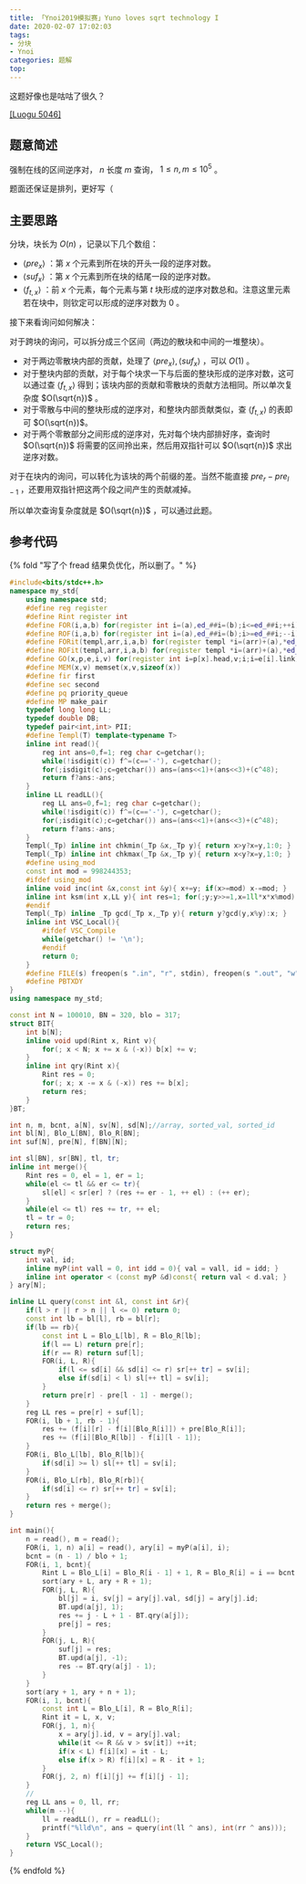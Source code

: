 ```yaml
---
title: 「Ynoi2019模拟赛」Yuno loves sqrt technology I
date: 2020-02-07 17:02:03
tags:
- 分块
- Ynoi
categories: 题解
top:
---
```


这题好像也是咕咕了很久？

[[Luogu 5046]](https://www.luogu.org/problem/P5046)

## 题意简述

强制在线的区间逆序对， $n$ 长度 $m$ 查询， $1\le n, m\le 10^5$ 。

<!-- more -->

题面还保证是排列，更好写（

## 主要思路

分块，块长为 $O(n)$ ，记录以下几个数组：
- $\langle pre_x\rangle$ ：第 $x$ 个元素到所在块的开头一段的逆序对数。
- $\langle suf_x\rangle$ ：第 $x$ 个元素到所在块的结尾一段的逆序对数。
- $\langle f_{t, x}\rangle$ ：前 $x$ 个元素，每个元素与第 $t$ 块形成的逆序对数总和。注意这里元素若在块中，则钦定可以形成的逆序对数为 $0$ 。

接下来看询问如何解决：

对于跨块的询问，可以拆分成三个区间（两边的散块和中间的一堆整块）。
- 对于两边零散块内部的贡献，处理了 $\langle pre_x \rangle, \langle suf_x \rangle$ ，可以 $O(1)$ 。
- 对于整块内部的贡献，对于每个块求一下与后面的整块形成的逆序对数，这可以通过查 $\langle f_{t, x}\rangle$ 得到；该块内部的贡献和零散块的贡献方法相同。所以单次复杂度 $O(\sqrt{n})$ 。
- 对于零散与中间的整块形成的逆序对，和整块内部贡献类似，查 $\langle f_{t, x}\rangle$ 的表即可 $O(\sqrt{n})$。
- 对于两个零散部分之间形成的逆序对，先对每个块内部排好序，查询时 $O(\sqrt{n})$ 将需要的区间拎出来，然后用双指针可以 $O(\sqrt{n})$ 求出逆序对数。

对于在块内的询问，可以转化为该块的两个前缀的差。当然不能直接 $pre_r - pre_{l - 1}$ ，还要用双指针把这两个段之间产生的贡献减掉。

所以单次查询复杂度就是 $O(\sqrt{n})$ ，可以通过此题。

## 参考代码

{% fold "写了个 fread 结果负优化，所以删了。" %}
```cpp
#include<bits/stdc++.h>
namespace my_std{
	using namespace std;
	#define reg register
	#define Rint register int
	#define FOR(i,a,b) for(register int i=(a),ed_##i=(b);i<=ed_##i;++i)
	#define ROF(i,a,b) for(register int i=(a),ed_##i=(b);i>=ed_##i;--i)
	#define FORit(templ,arr,i,a,b) for(register templ *i=(arr)+(a),*ed_##i=(arr)+(b)+1;i!=ed_##i;++i)
	#define ROFit(templ,arr,i,a,b) for(register templ *i=(arr)+(a),*ed_##i=(arr)+(b)-1;i!=ed_##i;--i)
	#define GO(x,p,e,i,v) for(register int i=p[x].head,v;i;i=e[i].link)
	#define MEM(x,v) memset(x,v,sizeof(x))
	#define fir first
	#define sec second
	#define pq priority_queue
	#define MP make_pair
	typedef long long LL;
	typedef double DB;
	typedef pair<int,int> PII;
	#define Templ(T) template<typename T>
	inline int read(){
		reg int ans=0,f=1; reg char c=getchar();
		while(!isdigit(c)) f^=(c=='-'), c=getchar();
		for(;isdigit(c);c=getchar()) ans=(ans<<1)+(ans<<3)+(c^48);
		return f?ans:-ans;
	}
	inline LL readLL(){
		reg LL ans=0,f=1; reg char c=getchar();
		while(!isdigit(c)) f^=(c=='-'), c=getchar();
		for(;isdigit(c);c=getchar()) ans=(ans<<1)+(ans<<3)+(c^48);
		return f?ans:-ans;
	}
	Templ(_Tp) inline int chkmin(_Tp &x,_Tp y){ return x>y?x=y,1:0; }
	Templ(_Tp) inline int chkmax(_Tp &x,_Tp y){ return x<y?x=y,1:0; }
	#define using_mod
	const int mod = 998244353;
	#ifdef using_mod
	inline void inc(int &x,const int &y){ x+=y; if(x>=mod) x-=mod; }
	inline int ksm(int x,LL y){ int res=1; for(;y;y>>=1,x=1ll*x*x%mod) if(y&1) res=1ll*res*x%mod; return res;}
	#endif
	Templ(_Tp) inline _Tp gcd(_Tp x,_Tp y){ return y?gcd(y,x%y):x; }
	inline int VSC_Local(){
		#ifdef VSC_Compile
		while(getchar() != '\n');
		#endif
		return 0;
	}
	#define FILE(s) freopen(s ".in", "r", stdin), freopen(s ".out", "w", stdout)
	#define PBTXDY
}
using namespace my_std;

const int N = 100010, BN = 320, blo = 317;
struct BIT{
	int b[N];
	inline void upd(Rint x, Rint v){
		for(; x < N; x += x & (-x)) b[x] += v;
	}
	inline int qry(Rint x){
		Rint res = 0;
		for(; x; x -= x & (-x)) res += b[x];
		return res;
	}
}BT;

int n, m, bcnt, a[N], sv[N], sd[N];//array, sorted_val, sorted_id
int bl[N], Blo_L[BN], Blo_R[BN];
int suf[N], pre[N], f[BN][N];

int sl[BN], sr[BN], tl, tr;
inline int merge(){
	Rint res = 0, el = 1, er = 1;
	while(el <= tl && er <= tr){
		sl[el] < sr[er] ? (res += er - 1, ++ el) : (++ er);
	}
	while(el <= tl) res += tr, ++ el;
	tl = tr = 0;
	return res;
}

struct myP{
	int val, id;
	inline myP(int vall = 0, int idd = 0){ val = vall, id = idd; }
	inline int operator < (const myP &d)const{ return val < d.val; }
} ary[N];

inline LL query(const int &l, const int &r){
	if(l > r || r > n || l <= 0) return 0;
	const int lb = bl[l], rb = bl[r];
	if(lb == rb){
		const int L = Blo_L[lb], R = Blo_R[lb];
		if(l == L) return pre[r];
		if(r == R) return suf[l];
		FOR(i, L, R){
			if(l <= sd[i] && sd[i] <= r) sr[++ tr] = sv[i];
			else if(sd[i] < l) sl[++ tl] = sv[i];
		}
		return pre[r] - pre[l - 1] - merge();
	}
	reg LL res = pre[r] + suf[l];
	FOR(i, lb + 1, rb - 1){
		res += (f[i][r] - f[i][Blo_R[i]]) + pre[Blo_R[i]];
		res += (f[i][Blo_R[lb]] - f[i][l - 1]);
	}
	FOR(i, Blo_L[lb], Blo_R[lb]){
		if(sd[i] >= l) sl[++ tl] = sv[i];
	}
	FOR(i, Blo_L[rb], Blo_R[rb]){
		if(sd[i] <= r) sr[++ tr] = sv[i];
	}
	return res + merge();
}

int main(){
	n = read(), m = read();
	FOR(i, 1, n) a[i] = read(), ary[i] = myP(a[i], i);
	bcnt = (n - 1) / blo + 1;
	FOR(i, 1, bcnt){
		Rint L = Blo_L[i] = Blo_R[i - 1] + 1, R = Blo_R[i] = i == bcnt ? n : i * blo, res = 0;
		sort(ary + L, ary + R + 1);
		FOR(j, L, R){
			bl[j] = i, sv[j] = ary[j].val, sd[j] = ary[j].id;
			BT.upd(a[j], 1);
			res += j - L + 1 - BT.qry(a[j]);
			pre[j] = res;
		}
		FOR(j, L, R){
			suf[j] = res;
			BT.upd(a[j], -1);
			res -= BT.qry(a[j] - 1);
		}
	}
	sort(ary + 1, ary + n + 1);
	FOR(i, 1, bcnt){
		const int L = Blo_L[i], R = Blo_R[i];
		Rint it = L, x, v;
		FOR(j, 1, n){
			x = ary[j].id, v = ary[j].val;
			while(it <= R && v > sv[it]) ++it;
			if(x < L) f[i][x] = it - L;
			else if(x > R) f[i][x] = R - it + 1;
		}
		FOR(j, 2, n) f[i][j] += f[i][j - 1];
	}
	//
	reg LL ans = 0, ll, rr;
	while(m --){
		ll = readLL(), rr = readLL();
		printf("%lld\n", ans = query(int(ll ^ ans), int(rr ^ ans)));
	}
	return VSC_Local();
}
```
{% endfold %}
